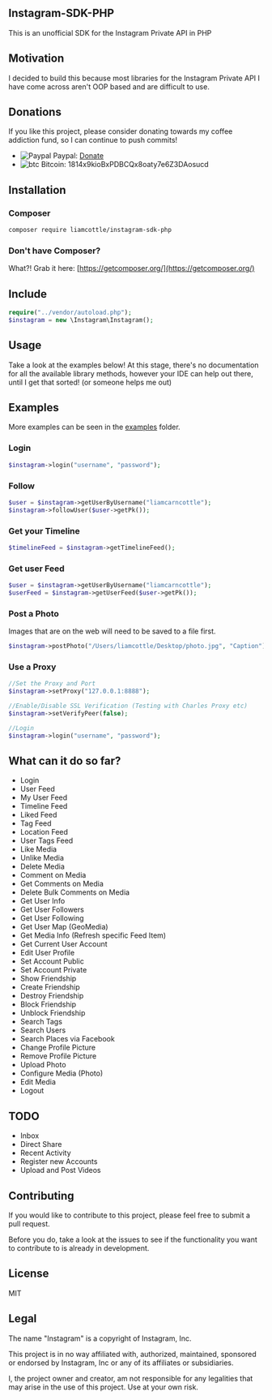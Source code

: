 ## Instagram-SDK-PHP

This is an unofficial SDK for the Instagram Private API in PHP

## Motivation

I decided to build this because most libraries for the Instagram Private API I have come across aren't OOP based and are difficult to use.

## Donations

If you like this project, please consider donating towards my coffee addiction fund, so I can continue to push commits!

- ![Paypal](https://raw.githubusercontent.com/reek/anti-adblock-killer/gh-pages/images/paypal.png) Paypal: [Donate](https://www.paypal.com/cgi-bin/webscr?cmd=_s-xclick&hosted_button_id=JMMKQZYBM2SA8)
- ![btc](https://camo.githubusercontent.com/4bc31b03fc4026aa2f14e09c25c09b81e06d5e71/687474703a2f2f7777772e6d6f6e747265616c626974636f696e2e636f6d2f696d672f66617669636f6e2e69636f) Bitcoin: 1814x9kioBxPDBCQx8oaty7e6Z3DAosucd


## Installation

### Composer

```sh
composer require liamcottle/instagram-sdk-php
```

### Don't have Composer?

What?! Grab it here: [https://getcomposer.org/](https://getcomposer.org/)

## Include

```php
require("../vendor/autoload.php");
$instagram = new \Instagram\Instagram();
```

## Usage

Take a look at the examples below! At this stage, there's no documentation for all the available library methods, however your IDE can help out there, until I get that sorted! (or someone helps me out)

## Examples

More examples can be seen in the [examples](./examples) folder.

### Login

```php
$instagram->login("username", "password");
```

### Follow

```php
$user = $instagram->getUserByUsername("liamcarncottle");
$instagram->followUser($user->getPk());
```

### Get your Timeline

```php
$timelineFeed = $instagram->getTimelineFeed();
```

### Get user Feed

```php
$user = $instagram->getUserByUsername("liamcarncottle");
$userFeed = $instagram->getUserFeed($user->getPk());
```

### Post a Photo

Images that are on the web will need to be saved to a file first.

```php
$instagram->postPhoto("/Users/liamcottle/Desktop/photo.jpg", "Caption");
```

### Use a Proxy

```php
//Set the Proxy and Port
$instagram->setProxy("127.0.0.1:8888");

//Enable/Disable SSL Verification (Testing with Charles Proxy etc)
$instagram->setVerifyPeer(false);

//Login
$instagram->login("username", "password");
```

## What can it do so far?

- Login
- User Feed
- My User Feed
- Timeline Feed
- Liked Feed
- Tag Feed
- Location Feed
- User Tags Feed
- Like Media
- Unlike Media
- Delete Media
- Comment on Media
- Get Comments on Media
- Delete Bulk Comments on Media
- Get User Info
- Get User Followers
- Get User Following
- Get User Map (GeoMedia)
- Get Media Info (Refresh specific Feed Item)
- Get Current User Account
- Edit User Profile
- Set Account Public
- Set Account Private
- Show Friendship
- Create Friendship
- Destroy Friendship
- Block Friendship
- Unblock Friendship
- Search Tags
- Search Users
- Search Places via Facebook
- Change Profile Picture
- Remove Profile Picture
- Upload Photo
- Configure Media (Photo)
- Edit Media
- Logout

## TODO

- Inbox
- Direct Share
- Recent Activity
- Register new Accounts
- Upload and Post Videos

## Contributing

If you would like to contribute to this project, please feel free to submit a pull request.

Before you do, take a look at the issues to see if the functionality you want to contribute to is already in development.

## License

MIT

## Legal

The name "Instagram" is a copyright of Instagram, Inc.

This project is in no way affiliated with, authorized, maintained, sponsored or endorsed by Instagram, Inc or any of its affiliates or subsidiaries.

I, the project owner and creator, am not responsible for any legalities that may arise in the use of this project. Use at your own risk.